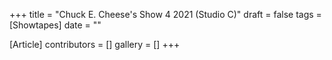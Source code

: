 +++
title = "Chuck E. Cheese's Show 4 2021 (Studio C)"
draft = false
tags = [Showtapes]
date = ""

[Article]
contributors = []
gallery = []
+++